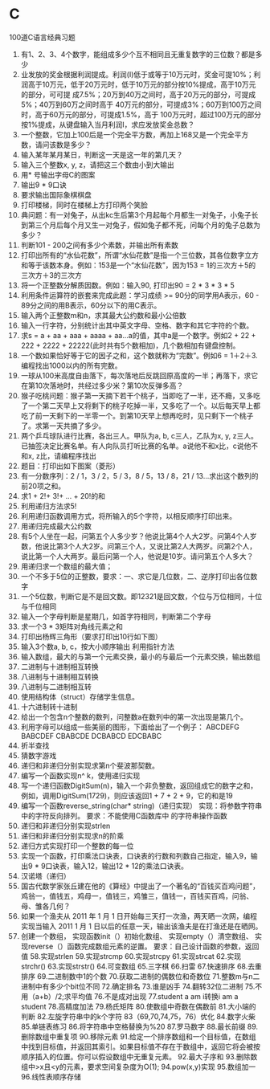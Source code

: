 # C
100道C语言经典习题
1. 有1、2、3、4个数字，能组成多少个互不相同且无重复数字的三位数？都是多少
2. 业发放的奖金根据利润提成。利润(I)低于或等于10万元时，奖金可提10%；利润高于10万元，低于20万元时，低于10万元的部分按10%提成，高于10万元的部分，可可提 成7.5%；20万到40万之间时，高于20万元的部分，可提成5%；40万到60万之间时高于 40万元的部分，可提成3%；60万到100万之间时，高于60万元的部分，可提成1.5%，高于 100万元时，超过100万元的部分按1%提成，从键盘输入当月利润I，求应发放奖金总数？ 
3. 一个整数，它加上100后是一个完全平方数，再加上168又是一个完全平方数，请问该数是多少？
4. 输入某年某月某日，判断这一天是这一年的第几天？
5. 输入三个整数x, y, z，请把这三个数由小到大输出
6. 用* 号输出字母C的图案
7. 输出9 * 9口诀
8. 要求输出国际象棋棋盘
9. 打印楼梯，同时在楼梯上方打印两个笑脸
10. 典问题：有一对兔子，从出kc生后第3个月起每个月都生一对兔子，小兔子长到第三个月后每个月又生一对兔子，假如兔子都不死，问每个月的兔子总数为多少？
11. 判断101 - 200之间有多少个素数，并输出所有素数
12. 打印出所有的“水仙花数”，所谓“水仙花数”是指一个三位数，其各位数字立方和等于该数本身。例如：153是一个“水仙花数”，因为153 = 1的三次方＋5的三次方＋3的三次方
13. 将一个正整数分解质因数。例如：输入90, 打印出90 = 2 * 3 * 3 * 5
14. 利用条件运算符的嵌套来完成此题：学习成绩 >= 90分的同学用A表示，60 - 89分之间的用B表示，60分以下的用C表示。
15. 输入两个正整数m和n，求其最大公约数和最小公倍数
16. 输入一行字符，分别统计出其中英文字母、空格、数字和其它字符的个数。
17. 求s = a + aa + aaa + aaaa + aa...a的值，其中a是一个数字。例如2 + 22 + 222 + 2222 + 22222(此时共有5个数相加)，几个数相加有键盘控制。
18. 一个数如果恰好等于它的因子之和，这个数就称为“完数”。例如6 = 1＋2＋3.编程找出1000以内的所有完数。
19. 一球从100米高度自由落下，每次落地后反跳回原高度的一半；再落下，求它在第10次落地时，共经过多少米？第10次反弹多高？
20. 猴子吃桃问题：猴子第一天摘下若干个桃子，当即吃了一半，还不瘾，又多吃了一个第二天早上又将剩下的桃子吃掉一半，又多吃了一个。以后每天早上都吃了前一天剩下的一半零一个。到第10天早上想再吃时，见只剩下一个桃子了。求第一天共摘了多少。
21. 两个乒乓球队进行比赛，各出三人。甲队为a, b, c三人，乙队为x, y, z三人。已抽签决定比赛名单。有人向队员打听比赛的名单。a说他不和x比，c说他不和x, z比，请编程序找出
22. 题目：打印出如下图案（菱形）
23. 有一分数序列：2 / 1，3 / 2，5 / 3，8 / 5，13 / 8，21 / 13...求出这个数列的前20项之和。
24. 求1 + 2!+ 3!+ ... + 20!的和
25. 利用递归方法求5!
26. 利用递归函数调用方式，将所输入的5个字符，以相反顺序打印出来。
27. 用递归完成最大公约数
28. 有5个人坐在一起，问第五个人多少岁？他说比第4个人大2岁。问第4个人岁数，他说比第3个人大2岁。问第三个人，又说比第2人大两岁。问第2个人，说比第一个人大两岁。最后问第一个人，他说是10岁。请问第五个人多大？
29. 用递归求一个数组的最大值；
30.  一个不多于5位的正整数，要求：一、求它是几位数，二、逆序打印出各位数字
31. 一个5位数，判断它是不是回文数。即12321是回文数，个位与万位相同，十位与千位相同
32. 输入一个字母判断是星期几，如首字符相同，判断第二个字母
33. 求一个3 * 3矩阵对角线元素之和
34. 打印出杨辉三角形（要求打印出10行如下图）
35. 输入3个数a, b, c，按大小顺序输出 利用指针方法
36. 输入数组，最大的与第一个元素交换，最小的与最后一个元素交换，输出数组
37. 二进制与十进制相互转换
38. 八进制与十进制相互转换
39. 八进制与二进制相互转
40. 使用结构体（struct）存储学生信息。
41. 十六进制转十进制
42. 给出一个包含n个整数的数列，问整数a在数列中的第一次出现是第几个。
43. 利用字母可以组成一些美丽的图形，下面给出了一个例子：
ABCDEFG
BABCDEF
CBABCDE
DCBABCD
EDCBABC
44. 折半查找
45. 猜数字游戏
46. 递归和非递归分别实现求第n个斐波那契数。
47. 编写一个函数实现n^ k，使用递归实现
48. 写一个递归函数DigitSum(n)，输入一个非负整数，返回组成它的数字之和，例如，调用DigitSum(1729)，则应该返回1 + 7 + 2 + 9，它的和是19
49. 编写一个函数reverse_string(char* string)（递归实现） 实现：将参数字符串中的字符反向排列。 要求：不能使用C函数库中 的字符串操作函数
50. 递归和非递归分别实现strlen
51. 递归和非递归分别实现求n的阶乘
52. 递归方式实现打印一个整数的每一位
53. 实现一个函数，打印乘法口诀表，口诀表的行数和列数自己指定，输入9，输出9 * 9口诀表，输入12，输出12 * 12的乘法口诀表。
54. 汉诺塔（递归）
55. 国古代数学家张丘建在他的《算经》中提出了一个著名的“百钱买百鸡问题”，鸡翁一，值钱五，鸡母一，值钱三，鸡雏三，值钱一，百钱买百鸡，问翁、母、雏各几何？
56. 如果一个渔夫从 2011 年 1 月 1 日开始每三天打一次渔，两天晒一次网，编程实现当输入 2011 1 月 1 日以后的任意一天，输出该渔夫是在打渔还是在晒网。
57. 创建一个数组， 实现函数init（）初始化数组、 实现empty（）清空数组、 实现reverse（）函数完成数组元素的逆置。 要求：自己设计函数的参数，返回值
58.实现strlen
59.实现strcmp
60.实现strcpy
61.实现strcat
62.实现strchr()
63.实现strstr()
64.可变数组
65.三字棋
66.扫雷
67.快速排序
68.去重排序
69.二进制数中1的个数
70.获取二进制的偶数位和奇数位
71.整数m与n二进制中有多少个bit位不同
72.确定排名
73.谁是凶手
74.翻转32位二进制
75.不用（a+b）/2;求平均值
76.不是成对出现
77.student a am i转换i am a student
78.高精度加法
79.杨氏矩阵
80.使数组中奇数在偶数前
81.大小端的判断
82.左旋字符串中的k个字符
83（69,70,74,75，76）优化
84.数字火柴
85.单链表练习
86.将字符串中空格替换为%20
87.罗马数字
88.最长前缀
89.删除数组中重复项
90.移除元素
91.给定一个排序数组和一个目标值，在数组中找到目标值，并返回其索引。如果目标值不存在于数组中，返回它将会被按顺序插入的位置。你可以假设数组中无重复元素。
92.最大子序和
93.删除数组中>x且<y的元素，要求空间复杂度为O(1);
94.pow(x,y)实现
95.数组加一
96.线性表顺序存储
